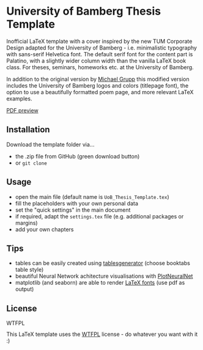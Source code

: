 # University of Bamberg Thesis Template

Inofficial LaTeX template with a cover inspired by the new TUM Corporate Design adapted for the University of Bamberg - i.e. minimalistic typography with sans-serif Helvetica font.
The default serif font for the content part is Palatino, with a slightly wider column width than the vanilla LaTeX book class. For theses, seminars, homeworks etc. at the University of Bamberg.

In addition to the original version by [Michael Grupp](https://github.com/MichaelGrupp/TTT "Link to original repository") this modified version includes the University of Bamberg logos and colors (titlepage font), the option to use a beautifully formatted poem page, and more relevant LaTeX examples.

[PDF preview](https://github.com/mbuet2ner/BambergThesis/master/UoB_Thesis_Template.pdf "PDF preview")


## Installation

Download the template folder via...
* the .zip file from GitHub (green download button)
* or `git clone`

## Usage

* open the main file (default name is `UoB_Thesis_Template.tex`)
* fill the placeholders with your own personal data
* set the "quick settings" in the main document
* if required, adapt the `settings.tex` file (e.g. additional packages or margins)
* add your own chapters

## Tips
* tables can be easily created using [tablesgenerator](https://www.tablesgenerator.com/) (choose booktabs table style)
* beautiful Neural Network achitecture visualisations with [PlotNeuralNet](https://github.com/HarisIqbal88/PlotNeuralNet)
* matplotlib (and seaborn) are able to render [LaTeX fonts](https://matplotlib.org/1.3.1/users/usetex.html) (use pdf as output)

## License
<a href="http://www.wtfpl.net/"><img
       src="http://www.wtfpl.net/wp-content/uploads/2012/12/wtfpl-badge-4.png"
       width="80" height="15" alt="WTFPL" /></a>
       
This LaTeX template uses the [WTFPL](http://www.wtfpl.net/) license - do whatever you want with it :)
